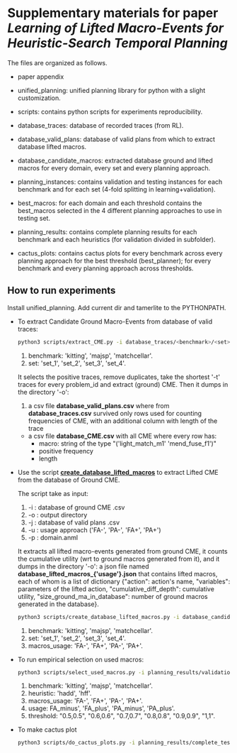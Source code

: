 # Supplementary materials for paper *Learning of Lifted Macro-Events for Heuristic-Search Temporal Planning*

The files are organized as follows.

- paper appendix

- unified_planning: unified planning library for python with a slight customization.

- scripts: contains python scripts for experiments reproducibility.

- database_traces: database of recorded traces (from RL).

- database_valid_plans: database of valid plans from which to extract database lifted macros.

- database_candidate_macros: extracted database ground and lifted macros for every domain, every set and every planning approach.

- planning_instances: contains validation and testing instances for each benchmark and for each set (4-fold splitting in learning+validation).

- best_macros: for each domain and each threshold contains the best_macros selected in the 4 different planning approaches to use in testing set.

- planning_results: contains complete planning results for each benchmark and each heuristics (for validation divided in subfolder). 

- cactus_plots: contains cactus plots for every benchmark across every planning approach for the best threshold (best_planner); for every benchmark and every planning approach across thresholds.




## How to run experiments

Install unified_planning. Add current dir and tamerlite to the PYTHONPATH.

- To extract Candidate Ground Macro-Events from database of valid traces:
    ```bash 
    python3 scripts/extract_CME.py -i database_traces/<benchmark>/<set>.csv -o database_candidate_macros/ground/<benchmark>/<set> -m 5 -t 2
    ```
    1. benchmark: 'kitting', 'majsp', 'matchcellar'.
    2. set: 'set_1', 'set_2', 'set_3', 'set_4'.

    It selects the positive traces, remove duplicates, take the shortest '-t' traces for every problem_id and extract (ground) CME. Then it dumps in the directory '-o':
    1. a csv file **database_valid_plans.csv** where from **database_traces.csv** survived only rows used for counting frequencies of CME, with an additional column with length of the trace
    - a csv file **database_CME.csv** with all CME where every row has:
        - macro: string of the type "('light_match_m1'  'mend_fuse_f1')"
        - positive frequency
        - length

- Use the script [**create_database_lifted_macros**](scripts/create_database_lifted_macros.py) to extract Lifted CME from the database of Ground CME. 

    The script take as input:
    1. -i : database of ground CME .csv
    2. -o : output directory
    3. -j : database of valid plans .csv
    4. -u : usage approach ('FA-', 'PA-', 'FA+', 'PA+')
    5. -p : domain.anml

    It extracts all lifted macro-events generated from ground CME, it counts the cumulative utility (wrt to ground macros generated from it), and it dumps in the directory '-o': a json file named **database_lifted_macros_{'usage'}.json** that contains lifted macros, each of whom is a list of dictionary {"action": action's name, "variables": parameters of the lifted action, "cumulative_diff_depth": cumulative utility, "size_ground_ma_in_database": number of ground macros generated in the database}.
    ```bash
    python3 scripts/create_database_lifted_macros.py -i database_candidate_macros/ground/<benchmark>/<set>/database_CME.csv -j database_valid_plans/<benchmark>/<set>/database_valid_plans.csv -o database_candidate_macros/lifted/<benchmark>/<set> -u <macros_usage> -p database_valid_plans/<benchmark>/domain.anml
    ```
    1. benchmark: 'kitting', 'majsp', 'matchcellar'.
    2. set: 'set_1', 'set_2', 'set_3', 'set_4'.
    3. macros_usage: 'FA-', 'FA+', 'PA-', 'PA+'.


- To run empirical selection on used macros: 
    ```bash
    python3 scripts/select_used_macros.py -i planning_results/validation/<benchmark_heuristic>/results.csv -j database_candidate_macros/lifted/<benchmark>/set_1/database_lifted_macros_<macros_usage>.json -u <usage> -o best_macros/<benchmark>/ -p database_valid_plans/<benchmark>/domain.anml -t <threshold>
    ```
    1. benchmark: 'kitting', 'majsp', 'matchcellar'.
    2. heuristic: 'hadd', 'hff'.
    3. macros_usage: 'FA-', 'FA+', 'PA-', 'PA+'.
    4. usage: FA_minus', 'FA_plus', 'PA_minus', 'PA_plus'.
    5. threshold: "0.5,0.5", "0.6,0.6", "0.7,0.7", "0.8,0.8", "0.9,0.9", "1,1".

- To make cactus plot
    ```bash
    python3 scripts/do_cactus_plots.py -i planning_results/complete_testing_results.csv -o cactus_plots/ -x time
    ``` 
